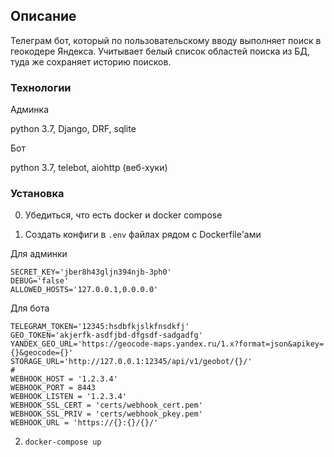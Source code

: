 ## Описание

Телеграм бот, который по пользовательскому вводу выполняет поиск в геокодере Яндекса.
Учитывает белый список областей поиска из БД, туда же сохраняет историю поисков.


### Технологии

Админка

python 3.7, Django, DRF, sqlite


Бот

python 3.7, telebot, aiohttp (веб-хуки)


### Установка

0. Убедиться, что есть docker и docker compose

1. Создать конфиги в `.env` файлах рядом с Dockerfile'ами

Для админки

    SECRET_KEY='jber8h43gljn394njb-3ph0'
    DEBUG='false'
    ALLOWED_HOSTS='127.0.0.1,0.0.0.0'

Для бота

    TELEGRAM_TOKEN='12345:hsdbfkjslkfnsdkfj'
    GEO_TOKEN='akjerfk-asdfjbd-dfgsdf-sadgadfg'
    YANDEX_GEO_URL='https://geocode-maps.yandex.ru/1.x?format=json&apikey={}&geocode={}'
    STORAGE_URL='http://127.0.0.1:12345/api/v1/geobot/{}/'
    #
    WEBHOOK_HOST = '1.2.3.4'
    WEBHOOK_PORT = 8443
    WEBHOOK_LISTEN = '1.2.3.4'
    WEBHOOK_SSL_CERT = 'certs/webhook_cert.pem'
    WEBHOOK_SSL_PRIV = 'certs/webhook_pkey.pem'
    WEBHOOK_URL = 'https://{}:{}/{}/'


2. `docker-compose up`
